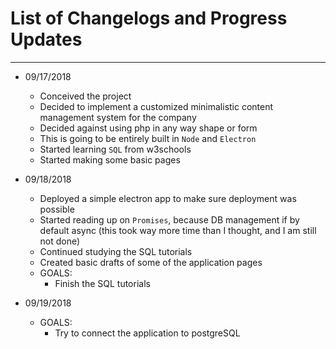 # List of Changelogs and Progress Updates

---

- 09/17/2018
  - Conceived the project
  - Decided to implement a customized minimalistic content management system for the company
  - Decided against using php in any way shape or form
  - This is going to be entirely built in `Node` and `Electron`
  - Started learning `SQL` from w3schools
  - Started making some basic pages

- 09/18/2018
  - Deployed a simple electron app to make sure deployment was possible
  - Started reading up on `Promises`, because DB management if by default async (this took way more time than I thought, and I am still not done)
  - Continued studying the SQL tutorials
  - Created basic drafts of some of the application pages
  - GOALS:
    - Finish the SQL tutorials

- 09/19/2018
  - GOALS:
    - Try to connect the application to postgreSQL